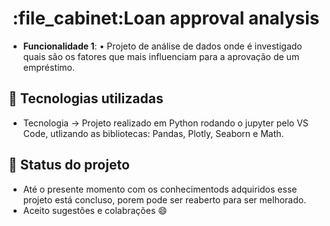 <h1 align='center'>:file_cabinet:Loan approval analysis</h1>


* <b>Funcionalidade 1</b>:
• Projeto de análise de dados onde é investigado quais são os fatores que mais influenciam para a aprovação de um empréstimo. 


## :wrench: Tecnologias utilizadas
* Tecnologia →  Projeto realizado em Python rodando o jupyter pelo VS Code, utlizando as bibliotecas: Pandas, Plotly, Seaborn e Math.


 ## :dart: Status do projeto
* Até o presente momento com os conhecimentods adquiridos esse projeto está concluso, porem pode ser reaberto para ser melhorado.
*  Aceito sugestões e colabrações 😄

